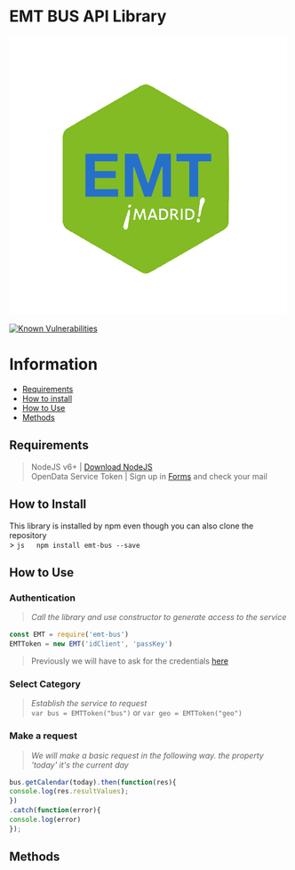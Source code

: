 # EMT BUS API Library  

![EMT BUS](/img/emt-bus_logo.png)

[![Known Vulnerabilities](https://snyk.io/test/github/lorengamboa/emt-bus/badge.svg)](https://snyk.io/test/github/lorengamboa/emt-bus)  
# Information  
* [Requirements](https://github.com/DestroyerIV/TelegramBot-nodejs/blob/master/readme.md#requirements)
* [How to install](https://github.com/DestroyerIV/TelegramBot-nodejs/blob/master/readme.md#how-to-install)  
* [How to Use](https://github.com/DestroyerIV/TelegramBot-nodejs/blob/master/readme.md#how-to-use)  
* [Methods]()  


## Requirements
> NodeJS v6+ | [Download NodeJS](https://nodejs.org/es/)  
> OpenData Service Token | Sign up in [Forms](http://opendata.emtmadrid.es/Formulario) and check your mail

## How to Install
This library is installed by npm even though you can also clone the repository  
     > ```js  
     npm install emt-bus --save  
     ```

## How to Use
   ### Authentication  
  > *Call the library and use constructor to generate access to the service*  
  ```js
  const EMT = require('emt-bus')
  EMTToken = new EMT('idClient', 'passKey')
```  

   > Previously we will have to ask for the credentials [here](https://github.com/DestroyerIV/TelegramBot-nodejs/blob/master/readme.md#requirements)
   ### Select Category  
  > *Establish the service to request*  
   `var bus = EMTToken("bus")` or `var geo = EMTToken("geo")`  
   
   ### Make a request  
  > *We will make a basic request in the following way. the property 'today' it's the current day*  
   ```js
bus.getCalendar(today).then(function(res){  
console.log(res.resultValues);  
})  
.catch(function(error){  
console.log(error)  
});
```
   ## Methods
